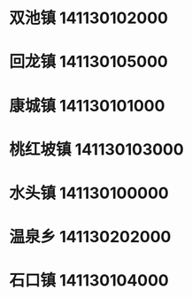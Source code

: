 # 双池镇 141130102000
# 回龙镇 141130105000
# 康城镇 141130101000
# 桃红坡镇 141130103000
# 水头镇 141130100000
# 温泉乡 141130202000
# 石口镇 141130104000
